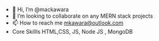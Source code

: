 - 👋 Hi, I’m @mackawara
- 💞️ I’m looking to collaborate on any MERN stack projects
- 📫 How to reach me mkawara@outlook.com
- Core Skillls HTML,CSS, JS, Node JS , MongoDB

<!---
mackawara/mackawara is a ✨ special ✨ repository because its `README.md` (this file) appears on your GitHub profile.
You can click the Preview link to take a look at your changes.
--->
